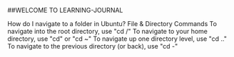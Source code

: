 ##WELCOME TO LEARNING-JOURNAL

How do I navigate to a folder in Ubuntu?
File & Directory Commands
To navigate into the root directory, use "cd /"
To navigate to your home directory, use "cd" or "cd ~"
To navigate up one directory level, use "cd .."
To navigate to the previous directory (or back), use "cd -"
